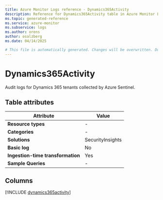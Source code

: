 ```yaml
---
title: Azure Monitor Logs reference - Dynamics365Activity
description: Reference for Dynamics365Activity table in Azure Monitor Logs.
ms.topic: generated-reference
ms.service: azure-monitor
ms.subservice: logs
ms.author: orens
author: osalzberg
ms.date: 04/14/2025

# This file is automatically generated. Changes will be overwritten. Do not change this file directly.
---
```


# Dynamics365Activity

Audit logs for Dynamics 365 tenants collected by Azure Sentinel.


## Table attributes

|Attribute|Value|
|---|---|
|**Resource types**|-|
|**Categories**|-|
|**Solutions**| SecurityInsights|
|**Basic log**|No|
|**Ingestion-time transformation**|Yes|
|**Sample Queries**|-|



## Columns
  
[!INCLUDE [dynamics365activity](~/reusable-content/ce-skilling/azure/includes/azure-monitor/reference/tables/dynamics365activity-include.md)]

